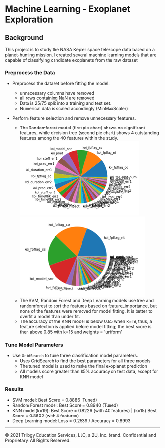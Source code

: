 # Machine Learning - Exoplanet Exploration


## Background

This project is to study the NASA Kepler space telescope data based on a planet-hunting mission. I created several machine learning models that are capable of classifying candidate exoplanets from the raw dataset.

### Preprocess the Data

* Preprocess the dataset before fitting the model.
    - unnecessary columns have removed
    - all rows containing NaN are removed
    - Data is 25/75 split into a training and test set.
    - Numerical data is scaled accordingly (MinMaxScaler)
    
* Perform feature selection and remove unnecessary features.
    - The Randomforest model (first pie chart) shows no significant features, while decision tree (second pie chart) shows 4 outstanding features among the 40 features within the study. <br>
    ![rf_pie](image/RF_pie.png)
    ![tree_pie](image/tree_pie.png)
    - The SVM, Random Forest and Deep Learning models use tree and randomforest to sort the features based on feature_importance, but none of the features were removed for model fitting. It is better to overfit a model than under fit.
    - The accuracy of the KNN model is below 0.85 when k=19, thus, a feature selection is applied before model fitting; the best score is then above 0.85 with k=15 and weights = 'uniform'




### Tune Model Parameters

* Use `GridSearch` to tune three classification model parameters.
    - Uses GridSearch to find the best parameters for all three models
    - The tuned model is used to make the final exoplanet prediction
    - All models score greater than 85% accuracy on test data, except for KNN model

### Results

* SVM model: Best Score = 0.8886 (Tuned)
* Random Forest model: Best Score = 0.8940 (Tuned)
* KNN model(k=19): Best Score = 0.8226 (with 40 features) | (k=15) Best Score = 0.8602 (with 4 features)
* Deep Learning model: Loss = 0.2539 / Accuracy = 0.8993


- - -

© 2021 Trilogy Education Services, LLC, a 2U, Inc. brand. Confidential and Proprietary. All Rights Reserved.
